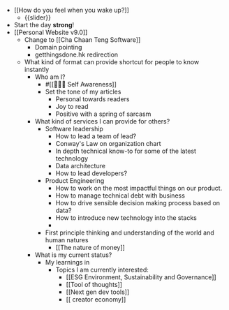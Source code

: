 - [[How do you feel when you wake up?]]
    - {{slider}}
- Start the day **strong**!
- [[Personal Website v9.0]]
    - Change to [[Cha Chaan Teng Software]]
        - Domain pointing
        - getthingsdone.hk redirection  
    - What kind of format can provide shortcut for people to know instantly
        - Who am I?
            - #[[🧘🏻‍♂️ Self Awareness]]
            - Set the tone of my articles
                - Personal towards readers
                - Joy to read
                - Positive with a spring of sarcasm
        - What kind of services I can provide for others?
            - Software leadership
                - How to lead a team of lead?
                - Conway's Law on organization chart
                - In depth technical know-to for some of the latest technology
                - Data architecture
                - How to lead developers?
            - Product Engineering
                - How to work on the most impactful things on our product.
                - How to manage technical debt with business
                - How to drive sensible decision making process based on data?
                - How to introduce new technology into the stacks
                - 
            - First principle thinking and understanding of the world and human natures
                - [[The nature of money]]
        - What is my current status?
            - My learnings in 
                - Topics I am currently interested:
                    - [[ESG Environment, Sustainability and Governance]]
                    - [[Tool of thoughts]]
                    - [[Next gen dev tools]]
                    - [[ creator economy]]
